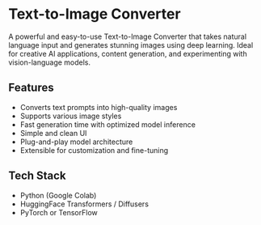 # Text-to-Image Converter

A powerful and easy-to-use Text-to-Image Converter that takes natural language input and generates stunning images using deep learning. Ideal for creative AI applications, content generation, and experimenting with vision-language models.

## Features

- Converts text prompts into high-quality images
- Supports various image styles
- Fast generation time with optimized model inference
- Simple and clean UI
- Plug-and-play model architecture
- Extensible for customization and fine-tuning

## Tech Stack

- Python (Google Colab)
- HuggingFace Transformers / Diffusers
- PyTorch or TensorFlow
